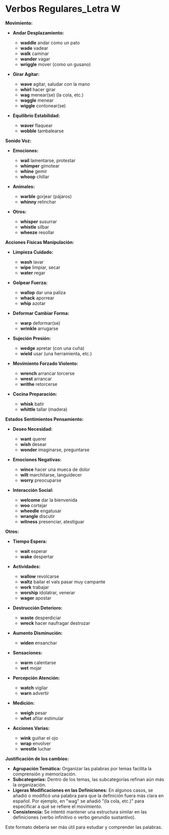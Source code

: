 # Verbos Regulares_Letra W



**Movimiento:**

*   **Andar Desplazamiento:**
    *   **waddle**    andar como un pato
    *   **wade**    vadear
    *   **walk**    caminar
    *   **wander**    vagar
    *   **wriggle**    mover (como un gusano)

*   **Girar Agitar:**
    *   **wave**    agitar, saludar con la mano
    *   **whirl**    hacer girar
    *   **wag**    menear(se) (la cola, etc.)
    *   **waggle**    menear
    *   **wiggle**    contonear(se)

*   **Equilibrio Estabilidad:**
    *   **waver**    flaquear
    *   **wobble**    tambalearse

**Sonido Voz:**

*   **Emociones:**
    *   **wail**    lamentarse, protestar
    *   **whimper**    gimotear
    *   **whine**    gemir
    *   **whoop**    chillar

*   **Animales:**
    *   **warble**    gorjear (pájaros)
    *   **whinny**    relinchar

*   **Otros:**
    *   **whisper**    susurrar
    *   **whistle**    silbar
    *   **wheeze**    resollar

**Acciones Físicas Manipulación:**

*   **Limpieza Cuidado:**
    *   **wash**    lavar
    *   **wipe**    limpiar, secar
    *   **water**    regar

*   **Golpear Fuerza:**
    *   **wallop**    dar una paliza
    *   **whack**    aporrear
    *   **whip**    azotar

*   **Deformar Cambiar Forma:**
    *   **warp**    deformar(se)
    *   **wrinkle**    arrugarse

*   **Sujeción Presión:**
    *   **wedge**    apretar (con una cuña)
    *   **wield**    usar (una herramienta, etc.)

*   **Movimiento Forzado Violento:**
    *   **wrench**    arrancar   torcerse
    *   **wrest**    arrancar
    *   **writhe**    retorcerse

*   **Cocina Preparación:**
    *   **whisk**    batir
    *   **whittle**    tallar (madera)

**Estados Sentimientos Pensamiento:**

*   **Deseo Necesidad:**
    *   **want**    querer
    *   **wish**    desear
    *   **wonder**    imaginarse, preguntarse

*   **Emociones Negativas:**
    *   **wince**    hacer una mueca de dolor
    *   **wilt**    marchitarse, languidecer
    *   **worry**    preocuparse

*   **Interacción Social:**
    *   **welcome**    dar la bienvenida
    *   **woo**    cortejar
    *   **wheedle**    engatusar
    *   **wrangle**    discutir
    *   **witness**    presenciar, atestiguar

**Otros:**

*   **Tiempo Espera:**
    *   **wait**    esperar
    *   **wake**    despertar

*   **Actividades:**
    *   **wallow**    revolcarse
    *   **waltz**    bailar el vals pasar muy campante
    *   **work**    trabajar
    *   **worship**    idolatrar, venerar
    *   **wager**    apostar

*   **Destrucción Deterioro:**
    *   **waste**    desperdiciar
    *   **wreck**    hacer naufragar   destrozar

*   **Aumento Disminución:**
    *   **widen**    ensanchar

*   **Sensaciones:**
    *   **warm**    calentarse
    *   **wet**    mojar

*   **Percepción Atención:**
    *   **watch**    vigilar
    *   **warn**    advertir

*   **Medición:**
    *   **weigh**    pesar
    *   **whet**    afilar estimular

*   **Acciones Varias:**
    *   **wink**    guiñar el ojo
    *   **wrap**    envolver
    *   **wrestle**    luchar

**Justificación de los cambios:**

*   **Agrupación Temática:**  Organizar las palabras por temas facilita la comprensión y memorización.
*   **Subcategorías:** Dentro de los temas, las subcategorías refinan aún más la organización.
*   **Ligeras Modificaciones en las Definiciones:**  En algunos casos, se añadió o modificó una palabra para que la definición fuera más clara en español. Por ejemplo, en "wag" se añadió "(la cola, etc.)" para especificar a qué se refiere el movimiento.
*   **Consistencia:** Se intentó mantener una estructura similar en las definiciones (verbo    infinitivo o verbo    gerundio sustantivo).

Este formato debería ser más útil para estudiar y comprender las palabras.
